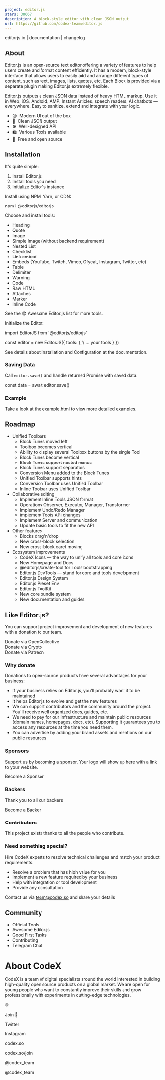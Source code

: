 ```yaml
---
project: editor.js
stars: 30667
description: A block-style editor with clean JSON output
url: https://github.com/codex-team/editor.js
---
```


editorjs.io | documentation | changelog

About
-----

Editor.js is an open-source text editor offering a variety of features to help users create and format content efficiently. It has a modern, block-style interface that allows users to easily add and arrange different types of content, such as text, images, lists, quotes, etc. Each Block is provided via a separate plugin making Editor.js extremely flexible.

Editor.js outputs a clean JSON data instead of heavy HTML markup. Use it in Web, iOS, Android, AMP, Instant Articles, speech readers, AI chatbots — everywhere. Easy to sanitize, extend and integrate with your logic.

-   😍  Modern UI out of the box
-   💎  Clean JSON output
-   ⚙️  Well-designed API
-   🛍  Various Tools available
-   💌  Free and open source

Installation
------------

It's quite simple:

1.  Install Editor.js
2.  Install tools you need
3.  Initialize Editor's instance

Install using NPM, Yarn, or CDN:

npm i @editorjs/editorjs

Choose and install tools:

-   Heading
-   Quote
-   Image
-   Simple Image (without backend requirement)
-   Nested List
-   Checklist
-   Link embed
-   Embeds (YouTube, Twitch, Vimeo, Gfycat, Instagram, Twitter, etc)
-   Table
-   Delimiter
-   Warning
-   Code
-   Raw HTML
-   Attaches
-   Marker
-   Inline Code

See the 😎 Awesome Editor.js list for more tools.

Initialize the Editor:

<div id\="editorjs"\></div\>

import EditorJS from '@editorjs/editorjs'

const editor \= new EditorJS({
  tools: {
   // ... your tools
  }
})

See details about Installation and Configuration at the documentation.

### Saving Data

Call `editor.save()` and handle returned Promise with saved data.

const data \= await editor.save()

### Example

Take a look at the example.html to view more detailed examples.

Roadmap
-------

-   Unified Toolbars
    -   Block Tunes moved left
    -   Toolbox becomes vertical
    -   Ability to display several Toolbox buttons by the single Tool
    -   Block Tunes become vertical
    -   Block Tunes support nested menus
    -   Block Tunes support separators
    -   Conversion Menu added to the Block Tunes
    -   Unified Toolbar supports hints
    -   Conversion Toolbar uses Unified Toolbar
    -   Inline Toolbar uses Unified Toolbar
-   Collaborative editing
    -   Implement Inline Tools JSON format
    -   Operations Observer, Executor, Manager, Transformer
    -   Implement Undo/Redo Manager
    -   Implement Tools API changes
    -   Implement Server and communication
    -   Update basic tools to fit the new API
-   Other features
    -   Blocks drag'n'drop
    -   New cross-block selection
    -   New cross-block caret moving
-   Ecosystem improvements
    -   CodeX Icons — the way to unify all tools and core icons
    -   New Homepage and Docs
    -   @editorjs/create-tool for Tools bootstrapping
    -   Editor.js DevTools — stand for core and tools development
    -   Editor.js Design System
    -   Editor.js Preset Env
    -   Editor.js ToolKit
    -   New core bundle system
    -   New documentation and guides

  

Like Editor.js?
---------------

You can support project improvement and development of new features with a donation to our team.

Donate via OpenCollective  
Donate via Crypto  
Donate via Patreon

### Why donate

Donations to open-source products have several advantages for your business:

-   If your business relies on Editor.js, you'll probably want it to be maintained
-   It helps Editor.js to evolve and get the new features
-   We can support contributors and the community around the project. You'll receive well organized docs, guides, etc.
-   We need to pay for our infrastructure and maintain public resources (domain names, homepages, docs, etc). Supporting it guarantees you to access any resources at the time you need them.
-   You can advertise by adding your brand assets and mentions on our public resources

### Sponsors

Support us by becoming a sponsor. Your logo will show up here with a link to your website.

Become a Sponsor

### Backers

Thank you to all our backers

Become a Backer

### Contributors

This project exists thanks to all the people who contribute.

### Need something special?

Hire CodeX experts to resolve technical challenges and match your product requirements.

-   Resolve a problem that has high value for you
-   Implement a new feature required by your business
-   Help with integration or tool development
-   Provide any consultation

Contact us via team@codex.so and share your details

Community
---------

-   Official Tools
-   Awesome Editor.js
-   Good First Tasks
-   Contributing
-   Telegram Chat

About CodeX
===========

CodeX is a team of digital specialists around the world interested in building high-quality open source products on a global market. We are open for young people who want to constantly improve their skills and grow professionally with experiments in cutting-edge technologies.

🌐

Join 👋

Twitter

Instagram

codex.so

codex.so/join

@codex\_team

@codex\_team
